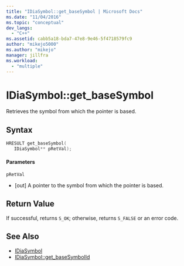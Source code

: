 ```yaml
---
title: "IDiaSymbol::get_baseSymbol | Microsoft Docs"
ms.date: "11/04/2016"
ms.topic: "conceptual"
dev_langs:
  - "C++"
ms.assetid: cabb5a18-bda7-47e8-9e46-5f4718579fc9
author: "mikejo5000"
ms.author: "mikejo"
manager: jillfra
ms.workload:
  - "multiple"
---
```

# IDiaSymbol::get_baseSymbol
Retrieves the symbol from which the pointer is based.

## Syntax

```C++
HRESULT get_baseSymbol(
   IDiaSymbol** pRetVal);
```

#### Parameters
 `pRetVal`
- [out] A pointer to the symbol from which the pointer is based.

## Return Value
 If successful, returns `S_OK`; otherwise, returns `S_FALSE` or an error code.

## See Also
- [IDiaSymbol](../../debugger/debug-interface-access/idiasymbol.md)
- [IDiaSymbol::get_baseSymbolId](../../debugger/debug-interface-access/idiasymbol-get-basesymbolid.md)